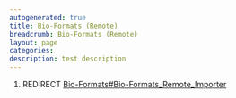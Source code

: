 ```yaml
---
autogenerated: true
title: Bio-Formats (Remote)
breadcrumb: Bio-Formats (Remote)
layout: page
categories: 
description: test description
---
```


1.  REDIRECT [Bio-Formats\#Bio-Formats\_Remote\_Importer](Bio-Formats#Bio-Formats_Remote_Importer)
